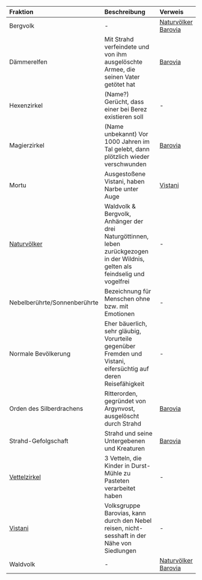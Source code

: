 | Fraktion | Beschreibung | Verweis |
|:------------|:----------------|:----------------|
| Bergvolk | - | [Naturvölker](https://lolindhir.github.io/PnP/campaigns/strahd/factions/naturvölker)<br>[Barovia](https://lolindhir.github.io/PnP/campaigns/strahd/locations/barovia) |
| Dämmerelfen | Mit Strahd verfeindete und von ihm ausgelöschte Armee, die seinen Vater getötet hat | [Barovia](https://lolindhir.github.io/PnP/campaigns/strahd/locations/barovia) |
| Hexenzirkel | (Name?) Gerücht, dass einer bei Berez existieren soll | - |
| Magierzirkel | (Name unbekannt) Vor 1000 Jahren im Tal gelebt, dann plötzlich wieder verschwunden | [Barovia](https://lolindhir.github.io/PnP/campaigns/strahd/locations/barovia) |
| Mortu | Ausgestoßene Vistani, haben Narbe unter Auge | [Vistani](https://lolindhir.github.io/PnP/campaigns/strahd/factions/vistani) |
| [Naturvölker](https://lolindhir.github.io/PnP/campaigns/strahd/factions/naturvölker) | Waldvolk & Bergvolk, Anhänger der drei Naturgöttinnen, leben zurückgezogen in der Wildnis, gelten als feindselig und vogelfrei | - |
| Nebelberührte/Sonnenberührte | Bezeichnung für Menschen ohne bzw. mit Emotionen | - |
| Normale Bevölkerung | Eher bäuerlich, sehr gläubig, Vorurteile gegenüber Fremden und Vistani, eifersüchtig auf deren Reisefähigkeit | - |
| Orden des Silberdrachens | Ritterorden, gegründet von Argynvost, ausgelöscht durch Strahd | [Barovia](https://lolindhir.github.io/PnP/campaigns/strahd/locations/barovia) |
| Strahd-Gefolgschaft | Strahd und seine Untergebenen und Kreaturen | [Barovia](https://lolindhir.github.io/PnP/campaigns/strahd/locations/barovia) |
| [Vettelzirkel](https://lolindhir.github.io/PnP/campaigns/strahd/factions/vettelzirkel) | 3 Vetteln, die Kinder in Durst-Mühle zu Pasteten verarbeitet haben | - |
| [Vistani](https://lolindhir.github.io/PnP/campaigns/strahd/factions/vistani) | Volksgruppe Barovias, kann durch den Nebel reisen, nicht-sesshaft in der Nähe von Siedlungen | - |
| Waldvolk | - | [Naturvölker](https://lolindhir.github.io/PnP/campaigns/strahd/factions/naturvölker)<br>[Barovia](https://lolindhir.github.io/PnP/campaigns/strahd/locations/barovia) |
